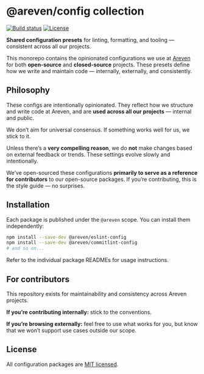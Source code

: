 

# @areven/config collection
[![Build status](https://img.shields.io/github/actions/workflow/status/areven/config/code-validation.yml?branch=main&style=flat&colorA=a76733&colorB=3c3c43)](https://github.com/areven/config/actions/workflows/code-validation.yml)
[![License](https://img.shields.io/badge/license-MIT-blue?style=flat&labelColor=a76733&color=3c3c43)](https://github.com/areven/config/blob/main/license.md)

**Shared configuration presets** for linting, formatting, and tooling — consistent across all our projects.

This monorepo contains the opinionated configurations we use at [Areven](https://areven.com) for both **open-source** and **closed-source** projects. These presets define how we write and maintain code — internally, externally, and consistently.


## Philosophy

These configs are intentionally opinionated. They reflect how we structure and write code at Areven, and are **used across all our projects** — internal and public.

We don’t aim for universal consensus. If something works well for us, we stick to it.

Unless there’s a **very compelling reason**, we do **not** make changes based on external feedback or trends. These settings evolve slowly and intentionally.

We’ve open-sourced these configurations **primarily to serve as a reference for contributors** to our open-source packages. If you’re contributing, this is the style guide — no surprises.


## Installation

Each package is published under the `@areven` scope. You can install them independently:

```bash
npm install --save-dev @areven/eslint-config
npm install --save-dev @areven/commitlint-config
# and so on...
```

Refer to the individual package READMEs for usage instructions.


## For contributors

This repository exists for maintainability and consistency across Areven projects.

**If you’re contributing internally:** stick to the conventions.

**If you’re browsing externally:** feel free to use what works for you, but know that we won’t support use cases outside our scope.


## License

All configuration packages are [MIT licensed](https://github.com/areven/config/blob/main/license.md).
